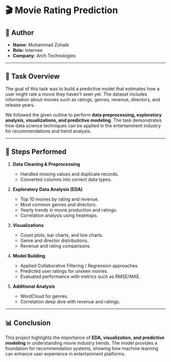 # 🎬 Movie Rating Prediction  


## 👤 Author  
- **Name:** Muhammad Zohaib
- **Role:** Internee  
- **Company:** Arch Technologies

---

## 📌 Task Overview  
The goal of this task was to build a predictive model that estimates how a user might rate a movie they haven’t seen yet. The dataset includes information about movies such as ratings, genres, revenue, directors, and release years.  

We followed the given outline to perform **data preprocessing, exploratory analysis, visualizations, and predictive modeling**. The task demonstrates how data science techniques can be applied in the entertainment industry for recommendations and trend analysis.  

---

## 🔎 Steps Performed  
1. **Data Cleaning & Preprocessing**  
   - Handled missing values and duplicate records.  
   - Converted columns into correct data types.  

2. **Exploratory Data Analysis (EDA)**  
   - Top 10 movies by rating and revenue.  
   - Most common genres and directors.  
   - Yearly trends in movie production and ratings.  
   - Correlation analysis using heatmaps.  

3. **Visualizations**  
   - Count plots, bar charts, and line charts.  
   - Genre and director distributions.  
   - Revenue and rating comparisons.  

4. **Model Building**  
   - Applied Collaborative Filtering / Regression approaches.  
   - Predicted user ratings for unseen movies.  
   - Evaluated performance with metrics such as RMSE/MAE.  

5. **Additional Analysis**  
   - WordCloud for genres.  
   - Correlation deep dive with revenue and ratings.  

---

## 📊 Conclusion  
This project highlights the importance of **EDA, visualization, and predictive modeling** in understanding movie industry trends. The model provides a foundation for recommendation systems, showing how machine learning can enhance user experience in entertainment platforms.  
 
